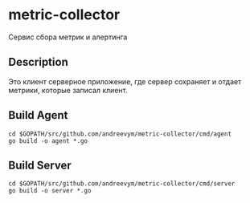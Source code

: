 # metric-collector

Сервис сбора метрик и алертинга

## Description

Это клиент серверное приложение, где сервер сохраняет и отдает метрики, которые записал клиент. 

## Build Agent

```shell
cd $GOPATH/src/github.com/andreevym/metric-collector/cmd/agent
go build -o agent *.go
```

## Build Server

```shell
cd $GOPATH/src/github.com/andreevym/metric-collector/cmd/server
go build -o server *.go
```
